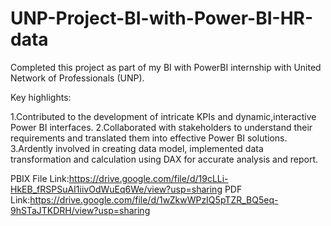 # UNP-Project-BI-with-Power-BI-HR-data

Completed this project as part of my BI with PowerBI internship with United Network of Professionals (UNP).

Key highlights:

1.Contributed to the development of intricate KPIs and dynamic,interactive Power BI interfaces. 
2.Collaborated with stakeholders to understand their requirements and translated them into effective Power BI solutions.
3.Ardently involved in creating data model, implemented data transformation and calculation using DAX for accurate analysis and report.

PBIX File Link:https://drive.google.com/file/d/19cLLi-HkEB_fRSPSuAI1iivOdWuEq6We/view?usp=sharing
PDF Link:https://drive.google.com/file/d/1wZkwWPzIQ5pTZR_BQ5eq-9hSTaJTKDRH/view?usp=sharing
